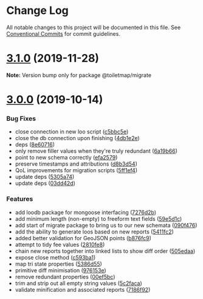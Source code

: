 # Change Log

All notable changes to this project will be documented in this file.
See [Conventional Commits](https://conventionalcommits.org) for commit guidelines.

# [3.1.0](https://github.com/neontribe/gbptm/compare/v3.0.0...v3.1.0) (2019-11-28)

**Note:** Version bump only for package @toiletmap/migrate





# [3.0.0](https://github.com/neontribe/gbptm/compare/v2.9.0...v3.0.0) (2019-10-14)


### Bug Fixes

* close connection in new loo script ([c5bbc5e](https://github.com/neontribe/gbptm/commit/c5bbc5e))
* close the db connection upon finishing ([4db1e2e](https://github.com/neontribe/gbptm/commit/4db1e2e))
* deps ([8e60716](https://github.com/neontribe/gbptm/commit/8e60716))
* only remove filler values when they're truly redundant ([6a19b66](https://github.com/neontribe/gbptm/commit/6a19b66))
* point to new schema correctly ([efa2579](https://github.com/neontribe/gbptm/commit/efa2579))
* preserve timestamps and attributions ([d8b3d54](https://github.com/neontribe/gbptm/commit/d8b3d54))
* QoL improvements for migration scripts ([5ff1ef4](https://github.com/neontribe/gbptm/commit/5ff1ef4))
* update deps ([5305a74](https://github.com/neontribe/gbptm/commit/5305a74))
* update deps ([03dd42d](https://github.com/neontribe/gbptm/commit/03dd42d))


### Features

* add loodb package for mongoose interfacing ([7276d2b](https://github.com/neontribe/gbptm/commit/7276d2b))
* add minimum length (non-empty) to freeform text fields ([59e5d1c](https://github.com/neontribe/gbptm/commit/59e5d1c))
* add start of migrate package to bring us to our new schemata ([090f476](https://github.com/neontribe/gbptm/commit/090f476))
* add the ability to generate loos based on new reports ([5411fc2](https://github.com/neontribe/gbptm/commit/5411fc2))
* added better validation for GeoJSON points ([b876fc9](https://github.com/neontribe/gbptm/commit/b876fc9))
* attempt to tidy fee values ([2810fe8](https://github.com/neontribe/gbptm/commit/2810fe8))
* chain new reports together into linked lists to show diff order ([505edaa](https://github.com/neontribe/gbptm/commit/505edaa))
* expose close method ([c593ba1](https://github.com/neontribe/gbptm/commit/c593ba1))
* map tri state properties ([5386d55](https://github.com/neontribe/gbptm/commit/5386d55))
* primitive diff minimisation ([976153e](https://github.com/neontribe/gbptm/commit/976153e))
* remove redundant properties ([00ef5bc](https://github.com/neontribe/gbptm/commit/00ef5bc))
* trim and strip out all empty string values ([5c2faca](https://github.com/neontribe/gbptm/commit/5c2faca))
* validate minification and associated reports ([7186f92](https://github.com/neontribe/gbptm/commit/7186f92))
